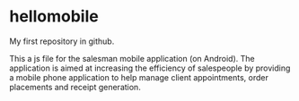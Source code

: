hellomobile
===========

My first repository in github.

This a js file for the salesman mobile application (on Android). The application is aimed at increasing the efficiency of salespeople by providing a mobile phone application to help manage client appointments, order placements and receipt generation.  
